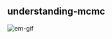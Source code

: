 ## understanding-mcmc

![em-gif](/Users/adamkurth/Documents/vscode/code/understanding-series/understanding-mcmc/em.gif)